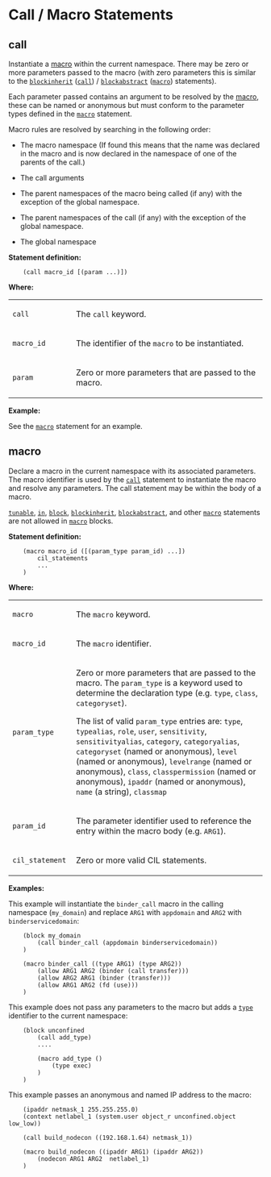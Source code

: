 Call / Macro Statements
=======================

call
----

Instantiate a [macro](#macro) within the current namespace. There may be zero or more parameters passed to the macro (with zero parameters this is similar to the [`blockinherit`](cil_container_statements.md#blockinherit) ([`call`](cil_call_macro_statements.md#call)) / [`blockabstract`](cil_container_statements.md#blockabstract) ([`macro`](cil_call_macro_statements.md#macro)) statements).

Each parameter passed contains an argument to be resolved by the [macro](#macro), these can be named or anonymous but must conform to the parameter types defined in the [`macro`](cil_call_macro_statements.md#macro) statement.

Macro rules are resolved by searching in the following order:

-   The macro namespace (If found this means that the name was declared in the macro and is now declared in the namespace of one of the parents of the call.)

-   The call arguments

-   The parent namespaces of the macro being called (if any) with the exception of the global namespace.

-   The parent namespaces of the call (if any) with the exception of the global namespace.

-   The global namespace

**Statement definition:**

```secil
    (call macro_id [(param ...)])
```

**Where:**

<table>
<colgroup>
<col width="25%" />
<col width="75%" />
</colgroup>
<tbody>
<tr class="odd">
<td align="left"><p><code>call</code></p></td>
<td align="left"><p>The <code>call</code> keyword.</p></td>
</tr>
<tr class="even">
<td align="left"><p><code>macro_id</code></p></td>
<td align="left"><p>The identifier of the <code>macro</code> to be instantiated.</p></td>
</tr>
<tr class="odd">
<td align="left"><p><code>param</code></p></td>
<td align="left"><p>Zero or more parameters that are passed to the macro.</p></td>
</tr>
</tbody>
</table>

**Example:**

See the [`macro`](cil_call_macro_statements.md#macro) statement for an example.

macro
-----

Declare a macro in the current namespace with its associated parameters. The macro identifier is used by the [`call`](cil_call_macro_statements.md#call) statement to instantiate the macro and resolve any parameters. The call statement may be within the body of a macro.

[`tunable`](cil_conditional_statements.md#tunable), [`in`](cil_container_statements.md#in), [`block`](cil_container_statements.md#block), [`blockinherit`](cil_container_statements.md#blockinherit), [`blockabstract`](cil_container_statements.md#blockabstract), and other [`macro`](cil_call_macro_statements.md#macro) statements are not allowed in [`macro`](cil_call_macro_statements.md#macro) blocks.

**Statement definition:**

```secil
    (macro macro_id ([(param_type param_id) ...])
        cil_statements
        ...
    )
```

**Where:**

<table>
<colgroup>
<col width="25%" />
<col width="75%" />
</colgroup>
<tbody>
<tr class="odd">
<td align="left"><p><code>macro</code></p></td>
<td align="left"><p>The <code>macro</code> keyword.</p></td>
</tr>
<tr class="even">
<td align="left"><p><code>macro_id</code></p></td>
<td align="left"><p>The <code>macro</code> identifier.</p></td>
</tr>
<tr class="odd">
<td align="left"><p><code>param_type</code></p></td>
<td align="left"><p>Zero or more parameters that are passed to the macro. The <code>param_type</code> is a keyword used to determine the declaration type (e.g. <code>type</code>, <code>class</code>, <code>categoryset</code>).</p>
<p>The list of valid <code>param_type</code> entries are: <code>type</code>, <code>typealias</code>, <code>role</code>, <code>user</code>, <code>sensitivity</code>, <code>sensitivityalias</code>, <code>category</code>, <code>categoryalias</code>, <code>categoryset</code> (named or anonymous), <code>level</code> (named or anonymous), <code>levelrange</code> (named or anonymous), <code>class</code>, <code>classpermission</code> (named or anonymous), <code>ipaddr</code> (named or anonymous), <code>name</code> (a string), <code>classmap</code></p></td>
</tr>
<tr class="even">
<td align="left"><p><code>param_id</code></p></td>
<td align="left"><p>The parameter identifier used to reference the entry within the macro body (e.g. <code>ARG1</code>).</p></td>
</tr>
<tr class="odd">
<td align="left"><p><code>cil_statement</code></p></td>
<td align="left"><p>Zero or more valid CIL statements.</p></td>
</tr>
</tbody>
</table>

**Examples:**

This example will instantiate the `binder_call` macro in the calling namespace (`my_domain`) and replace `ARG1` with `appdomain` and `ARG2` with `binderservicedomain`:

```secil
    (block my_domain
        (call binder_call (appdomain binderservicedomain))
    )

    (macro binder_call ((type ARG1) (type ARG2))
        (allow ARG1 ARG2 (binder (call transfer)))
        (allow ARG2 ARG1 (binder (transfer)))
        (allow ARG1 ARG2 (fd (use)))
    )
```

This example does not pass any parameters to the macro but adds a [`type`](cil_type_statements.md#type) identifier to the current namespace:

```secil
    (block unconfined
        (call add_type)
        ....

        (macro add_type ()
            (type exec)
        )
    )
```

This example passes an anonymous and named IP address to the macro:

```secil
    (ipaddr netmask_1 255.255.255.0)
    (context netlabel_1 (system.user object_r unconfined.object low_low))

    (call build_nodecon ((192.168.1.64) netmask_1))

    (macro build_nodecon ((ipaddr ARG1) (ipaddr ARG2))
        (nodecon ARG1 ARG2  netlabel_1)
    )
```
